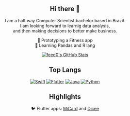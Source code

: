 <div align="center" >

## Hi there 👋

I am a half way Computer Scientist bachelor based in Brazil. <br>
I am looking forward to learnig data analysis,<br>
and then making decisions to better make business. 

🔭 Prototyping a Fitness app<br>
🌱 Learning Pandas and R lang

[![feed0's GitHub Stats](https://github-readme-stats.vercel.app/api?username=feed0&show_icons=true&theme=onedark&title_color=FF6200&text_color=FCB98F&icon_color=FCB98F&bg_color=73533F)](https://github.com/feed0)


</div>

<div align="center">
  
## Top Langs
  
  [![Swift](https://img.shields.io/badge/Swift-FA7343?style=for-the-badge&logo=swift&logoColor=white)](https://github.com/feed0?tab=repositories&q=&type=&language=swift&sort=) [![Flutter](https://img.shields.io/badge/Flutter-02569B?style=for-the-badge&logo=flutter&logoColor=white)](https://github.com/feed0?tab=repositories&q=flutter&type=&language=&sort=) [![Java](https://img.shields.io/badge/Java-ED8B00?style=for-the-badge&logo=openjdk&logoColor=white)](https://github.com/feed0?tab=repositories&q=&type=&language=java&sort=) [![Python](https://img.shields.io/badge/Python-3776AB?style=for-the-badge&logo=python&logoColor=white)](https://github.com/feed0?tab=repositories&q=&type=&language=python&sort=)
  

  <!--
  ![Top Langs](https://github-readme-stats-git-masterrstaa-rickstaa.vercel.app/api/top-langs/?username=feed0&layout=compact&bg_color=000&border_color=30A3DC&title_color=E94D5F&text_color=FFF) 
  ## Streak
  [![GitHub Streak](https://streak-stats.demolab.com/?user=feed0&theme=bear&background=000&border=30A3DC&dates=FFF)](https://git.io/streak-stats)
  -->

</div>

<div align="center" >

## Highlights
🐦 Flutter apps: [MiCard](https://github.com/feed0/dicee) and [Dicee](https://github.com/feed0/micard)<br>

<div>

<!--
- 📫 Reach me at: 

[![LinkedIn](https://img.shields.io/badge/LinkedIn-000?style=for-the-badge&logo=linkedin&logoColor=0E76A8)](https://www.linkedin.com/in/fecfo/)

**feed0/feed0** is a ✨ _special_ ✨ repository because its `README.md` (this file) appears on your GitHub profile.

Here are some ideas to get you started:

- 👯 I’m looking to collaborate on Graphs algorithms
- 🔭 I’m currently working on ...
- 🌱 I’m currently learning ...
- 👯 I’m looking to collaborate on ...
- 🤔 I’m looking for help with ...
- 💬 Ask me about ...
- 📫 How to reach me: ...
- 😄 Pronouns: ...
- ⚡ Fun fact: ...
-->
